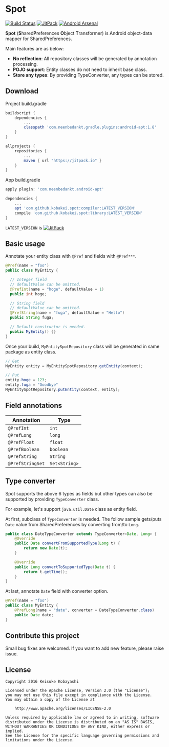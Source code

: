 # Spot

[![Build Status](https://circleci.com/gh/kobakei/spot.svg?style=shield)](https://circleci.com/gh/kobakei/spot/tree/master)
[![JitPack](https://jitpack.io/v/kobakei/spot.svg)](https://jitpack.io/#kobakei/spot)
[![Android Arsenal](https://img.shields.io/badge/Android%20Arsenal-Spot-green.svg?style=true)](https://android-arsenal.com/details/1/3374)

**Spot** (**S**hared**P**references **O**bject **T**ransformer) is Android object-data mapper for SharedPreferences.

Main features are as below:

- **No reflection**: All repository classes will be generated by annotation processing.
- **POJO support**: Entity classes do not need to inherit base class.
- **Store any types**: By providing TypeConverter, any types can be stored.

## Download

Project build.gradle

```groovy
buildscript {
    dependencies {
        ...
        classpath 'com.neenbedankt.gradle.plugins:android-apt:1.8'
    }
}

allprojects {
    repositories {
        ...
        maven { url "https://jitpack.io" }
    }
}
```

App build.gradle

```groovy
apply plugin: 'com.neenbedankt.android-apt'

dependencies {
    ...
    apt 'com.github.kobakei.spot:compiler:LATEST_VERSION'
    compile 'com.github.kobakei.spot:library:LATEST_VERSION'
}
```

`LATEST_VERSION` is  [![JitPack](https://jitpack.io/v/kobakei/spot.svg)](https://jitpack.io/#kobakei/spot)

## Basic usage

Annotate your entity class with `@Pref` and fields with `@Pref***`.

```java
@Pref(name = "foo")
public class MyEntity {

  // Integer field
  // defaultValue can be omitted.
  @PrefInt(name = "hoge", defaultValue = 1)
  public int hoge;

  // String field
  // defaultValue can be omitted.
  @PrefString(name = "fuga", defaultValue = "Hello")
  public String fuga;

  // Default constructor is needed.
  public MyEntity() {}
}
```

Once your build, `MyEntitySpotRepository` class will be generated in same package as entity class.

```java
// Get
MyEntity entity = MyEntitySpotRepository.getEntity(context);

// Put
entity.hoge = 123;
entity.fuga = "Goodbye"
MyEntitySpotRepository.putEntity(context, entity);
```

## Field annotations

|Annotation|Type|
|---|---|
|`@PrefInt`|`int`|
|`@PrefLong`|`long`|
|`@PrefFloat`|`float`|
|`@PrefBoolean`|`boolean`|
|`@PrefString`|`String`|
|`@PrefStringSet`|`Set<String>`|

## Type converter

Spot supports the above 6 types as fields but other types can also be supported by providing `TypeConverter` class.

For example, let's support `java.util.Date` class as entity field.

At first, subclass of `TypeConverter` is needed. The follow sample gets/puts `Date` value from SharedPreferences by converting from/to `Long`.

```java
public class DateTypeConverter extends TypeConverter<Date, Long> {
    @Override
    public Date convertFromSupportedType(Long t) {
        return new Date(t);
    }

    @Override
    public Long convertToSupportedType(Date t) {
        return t.getTime();
    }
}
```

At last, annotate `Date` field with converter option.

```java
@Pref(name = "foo")
public class MyEntity {
    @PrefLong(name = "date", converter = DateTypeConverter.class)
    public Date date;
}
```

## Contribute this project

Small bug fixes are welcomed. If you want to add new feature, please raise issue.

## License

```
Copyright 2016 Keisuke Kobayashi

Licensed under the Apache License, Version 2.0 (the "License");
you may not use this file except in compliance with the License.
You may obtain a copy of the License at

    http://www.apache.org/licenses/LICENSE-2.0

Unless required by applicable law or agreed to in writing, software
distributed under the License is distributed on an "AS IS" BASIS,
WITHOUT WARRANTIES OR CONDITIONS OF ANY KIND, either express or implied.
See the License for the specific language governing permissions and
limitations under the License.
```
